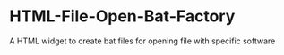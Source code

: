 # HTML-File-Open-Bat-Factory
A HTML widget to create bat files for opening file with specific software
